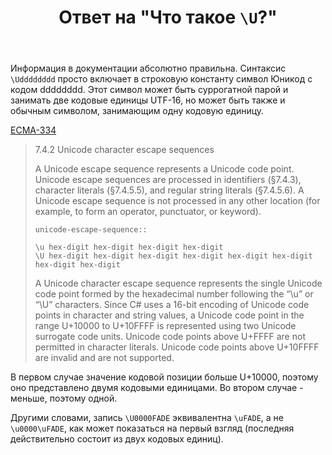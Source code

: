 ﻿---
title: "Ответ на \"Что такое `\\U`?\""
se.owner.user_id: 240512
se.owner.display_name: "MSDN.WhiteKnight"
se.owner.link: "https://ru.stackoverflow.com/users/240512/msdn-whiteknight"
se.answer_id: 1110040
se.question_id: 1109302
se.post_type: answer
se.is_accepted: True
---
<p>Информация в документации абсолютно правильна. Синтаксис <code>\Udddddddd</code> просто включает в строковую константу символ Юникод с кодом dddddddd. Этот символ может быть суррогатной парой и занимать две кодовые единицы UTF-16, но может быть также и обычным символом, занимающим одну кодовую единицу.</p>

<p><a href="https://www.ecma-international.org/publications/files/ECMA-ST/ECMA-334.pdf" rel="nofollow noreferrer">ECMA-334</a></p>

<blockquote>
  <p>7.4.2 Unicode character escape sequences </p>
  
  <p>A Unicode escape sequence represents a Unicode code point. Unicode escape sequences are
  processed in identifiers (§7.4.3), character literals (§7.4.5.5), and
  regular string literals (§7.4.5.6). A Unicode escape sequence is not
  processed in any other location (for example, to form an operator,
  punctuator, or keyword). </p>

<pre><code>unicode-escape-sequence:: 

\u hex-digit hex-digit hex-digit hex-digit 
\U hex-digit hex-digit hex-digit hex-digit hex-digit hex-digit hex-digit hex-digit 
</code></pre>
  
  <p>A Unicode character escape sequence represents the single Unicode code point 
  formed by the
  hexadecimal number following the “\u” or “\U” characters. Since C#
  uses a 16-bit encoding of Unicode code points in character and string
  values, a Unicode code point in the range U+10000 to U+10FFFF is
  represented using two Unicode surrogate code units. Unicode code
  points above U+FFFF are not permitted in character literals. Unicode
  code points above U+10FFFF are invalid and are not supported.</p>
</blockquote>

<p>В первом случае значение кодовой позиции больше U+10000, поэтому оно представлено двумя кодовыми единицами. Во втором случае - меньше, поэтому одной. </p>

<p>Другими словами, запись <code>\U0000FADE</code> эквивалентна <code>\uFADE</code>, а не <code>\u0000\uFADE</code>, как может показаться на первый взгляд (последняя действительно состоит из двух кодовых единиц).</p>
